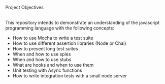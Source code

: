 Project Objectives<br><br>

This repository intends to demonstrate an understanding of the javascript programming language with the following concepts:<br>
* How to use Mocha to write a test suite<br>
* How to use different assertion libraries (Node or Chai)<br>
* How to present long test suites<br>
* When and how to use spies<br>
* When and how to use stubs<br>
* What are hooks and when to use them<br>
* Unit testing with Async functions<br>
* How to write integration tests with a small node server

